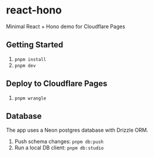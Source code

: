 # react-hono

Minimal React + Hono demo for Cloudflare Pages

## Getting Started

1. `pnpm install`
2. `pnpm dev`

## Deploy to Cloudflare Pages

1. `pnpm wrangle`

## Database

The app uses a Neon postgres database with Drizzle ORM.

1. Push schema changes:
`pnpm db:push`
2. Run a local DB client:
`pnpm db:studio`
